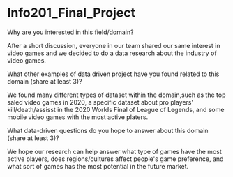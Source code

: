 # Info201_Final_Project

Why are you interested in this field/domain?

After a short discussion, everyone in our team shared our same interest in video games and we decided to do a data research about the industry of video games.

What other examples of data driven project have you found related to this domain (share at least 3)?

We found many different types of dataset within the domain,such as the top saled video games in 2020, a specific dataset about pro players' kill/death/assisst in the 2020 Worlds Final of League of Legends, and some mobile video games with the most active platers.

What data-driven questions do you hope to answer about this domain (share at least 3)?

We hope our research can help answer what type of games have the most active players, does regions/cultures affect people's game preference, and what sort of games has the most potential in the future market.

